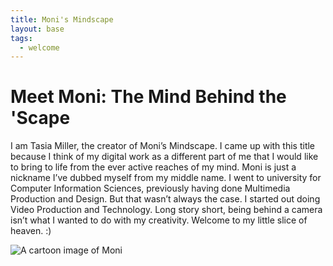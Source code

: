 ```yaml
---
title: Moni's Mindscape
layout: base
tags:
  - welcome
---
```

<div class="intro-text">
<h1> Meet Moni: The Mind Behind the 'Scape</h1>
<p>
    I am Tasia Miller, the creator of Moni’s Mindscape. I came up with this title because I think of my digital work as a different part of me that I would like to bring to life from the ever active reaches of my mind. Moni is just a nickname I’ve dubbed myself from my middle name. I went to university for Computer Information Sciences, previously having done Multimedia Production and Design. But that wasn’t always the case. I started out doing Video Production and Technology. Long story short, being behind a camera isn’t what I wanted to do with my creativity. Welcome to my little slice of heaven. :)
</p>
</div>
<div class="intro-image">
<img src="/images/moni.png" alt="A cartoon image of Moni">
</div>

